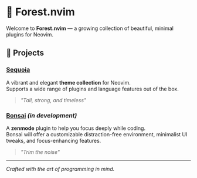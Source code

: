 # 🌲 Forest.nvim

Welcome to **Forest.nvim** — a growing collection of beautiful, minimal plugins for Neovim.

## 🌳 Projects

### [Sequoia](https://github.com/Forest.nvim/sequoia.nvim)
A vibrant and elegant **theme collection** for Neovim.  
Supports a wide range of plugins and language features out of the box.

> *"Tall, strong, and timeless"*

### [Bonsai](https://github.com/Forest.nvim/bonsai.nvim) *(in development)*
A **zenmode** plugin to help you focus deeply while coding.  
Bonsai will offer a customizable distraction-free environment, minimalist UI tweaks, and focus-enhancing features.

> *"Trim the noise"*

---

*Crafted with the art of programming in mind.*
